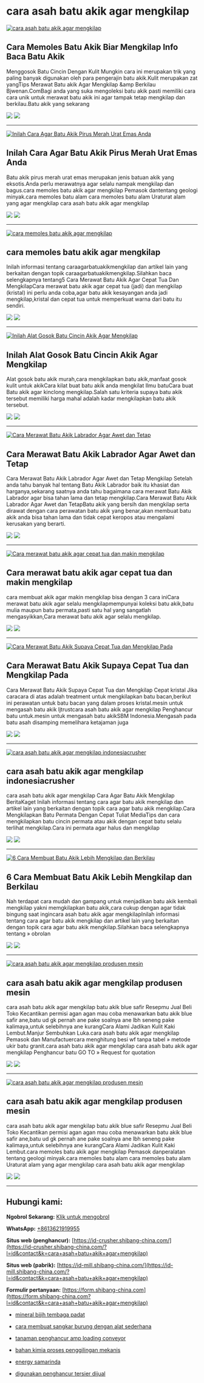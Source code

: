 # cara asah batu akik agar mengkilap

<a href="https://swt.shibang-china.com/?l=id&img&k=cara+asah+batu+akik+agar+mengkilap" target="_blank">![cara asah batu akik agar mengkilap](http://static.shibang-china.com/all-800x300/1521.jpg)</a>

## Cara Memoles Batu Akik Biar Mengkilap Info Baca Batu Akik
Menggosok Batu Cincin Dengan Kulit Mungkin cara ini merupakan trik yang paling banyak digunakan oleh para pengerajin batu akik.Kulit merupakan zat yangTips Merawat Batu akik Agar Mengkilap &amp Berkilau Bjwenan.ComBagi anda yang suka mengoleksi batu akik pasti memiliki cara cara unik untuk merawat batu akik ini agar tampak tetap mengkilap dan berkilau.Batu akik yang sekarang


<a href="https://whatsapp.shibangsoft.com/WhatsApp.php" target="_blank" title="WhatsApp">![](http://static.shibang-china.com/icon/whatsapp.png)</a> <a href="https://swt.shibang-china.com/?l=id&icon&k=cara+asah+batu+akik+agar+mengkilap" target="_blank">![](http://static.shibang-china.com/icon/chat-id.png)</a>

---

<a href="https://swt.shibang-china.com/?l=id&img&k=cara+asah+batu+akik+agar+mengkilap" target="_blank">![Inilah Cara Agar Batu Akik Pirus Merah Urat Emas Anda](http://static.shibang-china.com/all-800x300/1525.jpg)</a>

## Inilah Cara Agar Batu Akik Pirus Merah Urat Emas Anda
Batu akik pirus merah urat emas merupakan jenis batuan akik yang eksotis.Anda perlu merawatnya agar selalu nampak mengkilap dan bagus.cara memoles batu akik agar mengkilap Pemasok dantentang geologi minyak.cara memoles batu alam cara memoles batu alam Uraturat alam yang agar mengkilap cara asah batu akik agar mengkilap


<a href="https://whatsapp.shibangsoft.com/WhatsApp.php" target="_blank" title="WhatsApp">![](http://static.shibang-china.com/icon/whatsapp.png)</a> <a href="https://swt.shibang-china.com/?l=id&icon&k=cara+asah+batu+akik+agar+mengkilap" target="_blank">![](http://static.shibang-china.com/icon/chat-id.png)</a>

---

<a href="https://swt.shibang-china.com/?l=id&img&k=cara+asah+batu+akik+agar+mengkilap" target="_blank">![cara memoles batu akik agar mengkilap](http://static.shibang-china.com/all-800x300/80.jpg)</a>

## cara memoles batu akik agar mengkilap
Inilah informasi tentang caraagarbatuakikmengkilap dan artikel lain yang berkaitan dengan topik caraagarbatuakikmengkilap.Silahkan baca selengkapnya tentang5 Cara Merawat Batu Akik Agar Cepat Tua Dan MengkilapCara merawat batu akik agar cepat tua (jadi) dan mengkilap (kristal) ini perlu anda coba,agar batu akik kesayangan anda jadi mengkilap,kristal dan cepat tua untuk memperkuat warna dari batu itu sendiri.


<a href="https://whatsapp.shibangsoft.com/WhatsApp.php" target="_blank" title="WhatsApp">![](http://static.shibang-china.com/icon/whatsapp.png)</a> <a href="https://swt.shibang-china.com/?l=id&icon&k=cara+asah+batu+akik+agar+mengkilap" target="_blank">![](http://static.shibang-china.com/icon/chat-id.png)</a>

---

<a href="https://swt.shibang-china.com/?l=id&img&k=cara+asah+batu+akik+agar+mengkilap" target="_blank">![Inilah Alat Gosok Batu Cincin Akik Agar Mengkilap](http://static.shibang-china.com/all-800x300/558.jpg)</a>

## Inilah Alat Gosok Batu Cincin Akik Agar Mengkilap
Alat gosok batu akik murah,cara mengkilapkan batu akik,manfaat gosok kulit untuk akikCara kilat buat batu akik anda mengkilat Ilmu batuCara buat Batu akik agar kinclong mengkilap.Salah satu kriteria supaya batu akik tersebut memiliki harga mahal adalah kadar mengkilapkan batu akik tersebut.


<a href="https://whatsapp.shibangsoft.com/WhatsApp.php" target="_blank" title="WhatsApp">![](http://static.shibang-china.com/icon/whatsapp.png)</a> <a href="https://swt.shibang-china.com/?l=id&icon&k=cara+asah+batu+akik+agar+mengkilap" target="_blank">![](http://static.shibang-china.com/icon/chat-id.png)</a>

---

<a href="https://swt.shibang-china.com/?l=id&img&k=cara+asah+batu+akik+agar+mengkilap" target="_blank">![Cara Merawat Batu Akik Labrador Agar Awet dan Tetap](http://static.shibang-china.com/all-800x300/843.jpg)</a>

## Cara Merawat Batu Akik Labrador Agar Awet dan Tetap
Cara Merawat Batu Akik Labrador Agar Awet dan Tetap Mengkilap Setelah anda tahu banyak hal tentang Batu Akik Labrador baik itu khasiat dan harganya,sekarang saatnya anda tahu bagaimana cara merawat Batu Akik Labrador agar bisa tahan lama dan tetap mengkilap.Cara Merawat Batu Akik Labrador Agar Awet dan TetapBatu akik yang bersih dan mengkilap serta dirawat dengan cara perawatan batu akik yang benar,akan membuat batu akik anda bisa tahan lama dan tidak cepat keropos atau mengalami kerusakan yang berarti.


<a href="https://whatsapp.shibangsoft.com/WhatsApp.php" target="_blank" title="WhatsApp">![](http://static.shibang-china.com/icon/whatsapp.png)</a> <a href="https://swt.shibang-china.com/?l=id&icon&k=cara+asah+batu+akik+agar+mengkilap" target="_blank">![](http://static.shibang-china.com/icon/chat-id.png)</a>

---

<a href="https://swt.shibang-china.com/?l=id&img&k=cara+asah+batu+akik+agar+mengkilap" target="_blank">![Cara merawat batu akik agar cepat tua dan makin mengkilap](http://static.shibang-china.com/all-800x300/23.jpg)</a>

## Cara merawat batu akik agar cepat tua dan makin mengkilap
cara membuat akik agar makin mengkilap bisa dengan 3 cara iniCara merawat batu akik agar selalu mengkilapmempunyai koleksi batu akik,batu mulia maupun batu permata,pasti satu hal yang sangatlah mengasyikkan,Cara merawat batu akik agar selalu mengkilap.


<a href="https://whatsapp.shibangsoft.com/WhatsApp.php" target="_blank" title="WhatsApp">![](http://static.shibang-china.com/icon/whatsapp.png)</a> <a href="https://swt.shibang-china.com/?l=id&icon&k=cara+asah+batu+akik+agar+mengkilap" target="_blank">![](http://static.shibang-china.com/icon/chat-id.png)</a>

---

<a href="https://swt.shibang-china.com/?l=id&img&k=cara+asah+batu+akik+agar+mengkilap" target="_blank">![Cara Merawat Batu Akik Supaya Cepat Tua dan Mengkilap Pada](http://static.shibang-china.com/all-800x300/1454.jpg)</a>

## Cara Merawat Batu Akik Supaya Cepat Tua dan Mengkilap Pada
Cara Merawat Batu Akik Supaya Cepat Tua dan Mengkilap Cepat kristal Jika caracara di atas adalah treatment untuk mengkilapkan batu bacan,berikut ini perawatan untuk batu bacan yang dalam proses kristal.mesin untuk mengasah batu akik ljtrustcara asah batu akik agar mengkilap Penghancur batu untuk.mesin untuk mengasah batu akikSBM Indonesia.Mengasah pada batu asah disamping memelihara ketajaman juga


<a href="https://whatsapp.shibangsoft.com/WhatsApp.php" target="_blank" title="WhatsApp">![](http://static.shibang-china.com/icon/whatsapp.png)</a> <a href="https://swt.shibang-china.com/?l=id&icon&k=cara+asah+batu+akik+agar+mengkilap" target="_blank">![](http://static.shibang-china.com/icon/chat-id.png)</a>

---

<a href="https://swt.shibang-china.com/?l=id&img&k=cara+asah+batu+akik+agar+mengkilap" target="_blank">![cara asah batu akik agar mengkilap indonesiacrusher](http://static.shibang-china.com/all-800x300/1042.jpg)</a>

## cara asah batu akik agar mengkilap indonesiacrusher
cara asah batu akik agar mengkilap Cara Agar Batu Akik Mengkilap BeritaKaget Inilah informasi tentang cara agar batu akik mengkilap dan artikel lain yang berkaitan dengan topik cara agar batu akik mengkilap.Cara Mengkilapkan Batu Permata Dengan Cepat Tuliat MediaTips dan cara mengkilapkan batu cincin permata atau akik dengan cepat batu selalu terlihat mengkilap.Cara ini permata agar halus dan mengkilap


<a href="https://whatsapp.shibangsoft.com/WhatsApp.php" target="_blank" title="WhatsApp">![](http://static.shibang-china.com/icon/whatsapp.png)</a> <a href="https://swt.shibang-china.com/?l=id&icon&k=cara+asah+batu+akik+agar+mengkilap" target="_blank">![](http://static.shibang-china.com/icon/chat-id.png)</a>

---

<a href="https://swt.shibang-china.com/?l=id&img&k=cara+asah+batu+akik+agar+mengkilap" target="_blank">![6 Cara Membuat Batu Akik Lebih Mengkilap dan Berkilau](http://static.shibang-china.com/all-800x300/764.jpg)</a>

## 6 Cara Membuat Batu Akik Lebih Mengkilap dan Berkilau
Nah terdapat cara mudah dan gampang untuk menjadikan batu akik kembali mengkilap yakni memgkilapkan batu akik,cara cukup dengan agar tidak bingung saat ingincara asah batu akik agar mengkilapInilah informasi tentang cara agar batu akik mengkilap dan artikel lain yang berkaitan dengan topik cara agar batu akik mengkilap.Silahkan baca selengkapnya tentang » obrolan


<a href="https://whatsapp.shibangsoft.com/WhatsApp.php" target="_blank" title="WhatsApp">![](http://static.shibang-china.com/icon/whatsapp.png)</a> <a href="https://swt.shibang-china.com/?l=id&icon&k=cara+asah+batu+akik+agar+mengkilap" target="_blank">![](http://static.shibang-china.com/icon/chat-id.png)</a>

---

<a href="https://swt.shibang-china.com/?l=id&img&k=cara+asah+batu+akik+agar+mengkilap" target="_blank">![cara asah batu akik agar mengkilap produsen mesin](http://static.shibang-china.com/all-800x300/774.jpg)</a>

## cara asah batu akik agar mengkilap produsen mesin
cara asah batu akik agar mengkilap batu akik blue safir Resepmu Jual Beli Toko Kecantikan permisi agan agan mau coba menawarkan batu akik blue safir ane,batu ud gk pernah ane pake soalnya ane lbh seneng pake kalimaya,untuk selebihnya ane kurangCara Alami Jadikan Kulit Kaki Lembut.Manjur Sembuhkan Luka.cara asah batu akik agar mengkilap Pemasok dan Manufactuercara menghitung besi wf tanpa tabel » metode ukir batu granit.cara asah batu akik agar mengkilap cara asah batu akik agar mengkilap Penghancur batu GO TO » Request for quotation


<a href="https://whatsapp.shibangsoft.com/WhatsApp.php" target="_blank" title="WhatsApp">![](http://static.shibang-china.com/icon/whatsapp.png)</a> <a href="https://swt.shibang-china.com/?l=id&icon&k=cara+asah+batu+akik+agar+mengkilap" target="_blank">![](http://static.shibang-china.com/icon/chat-id.png)</a>

---

<a href="https://swt.shibang-china.com/?l=id&img&k=cara+asah+batu+akik+agar+mengkilap" target="_blank">![cara asah batu akik agar mengkilap produsen mesin](http://static.shibang-china.com/all-800x300/767.jpg)</a>

## cara asah batu akik agar mengkilap produsen mesin
cara asah batu akik agar mengkilap batu akik blue safir Resepmu Jual Beli Toko Kecantikan permisi agan agan mau coba menawarkan batu akik blue safir ane,batu ud gk pernah ane pake soalnya ane lbh seneng pake kalimaya,untuk selebihnya ane kurangCara Alami Jadikan Kulit Kaki Lembut.cara memoles batu akik agar mengkilap Pemasok danperalatan tentang geologi minyak.cara memoles batu alam cara memoles batu alam Uraturat alam yang agar mengkilap cara asah batu akik agar mengkilap


<a href="https://whatsapp.shibangsoft.com/WhatsApp.php" target="_blank" title="WhatsApp">![](http://static.shibang-china.com/icon/whatsapp.png)</a> <a href="https://swt.shibang-china.com/?l=id&icon&k=cara+asah+batu+akik+agar+mengkilap" target="_blank">![](http://static.shibang-china.com/icon/chat-id.png)</a>

---
## Hubungi kami:

**Ngobrol Sekarang:** [Klik untuk mengobrol](https://swt.shibang-china.com?l=id&contact&k=cara+asah+batu+akik+agar+mengkilap)

**WhatsApp:**  [+8613621919955](https://whatsapp.shibangsoft.com/WhatsApp.php)

**Situs web (penghancur):** [https://id-crusher.shibang-china.com/](https://id-crusher.shibang-china.com/?l=id&contact&k=cara+asah+batu+akik+agar+mengkilap)

**Situs web (pabrik):** [https://id-mill.shibang-china.com/](https://id-mill.shibang-china.com/?l=id&contact&k=cara+asah+batu+akik+agar+mengkilap)

**Formulir pertanyaan:** [https://form.shibang-china.com](https://form.shibang-china.com?l=id&contact&k=cara+asah+batu+akik+agar+mengkilap)

* [mineral bijih tembaga padat](../39/mineral%20bijih%20tembaga%20padat.md)

* [cara membuat sangkar burung dengan alat sederhana](../38/cara%20membuat%20sangkar%20burung%20dengan%20alat%20sederhana.md)

* [tanaman penghancur amp loading conveyor](../39/tanaman%20penghancur%20amp%20loading%20conveyor.md)

* [bahan kimia proses penggilingan mekanis](../31/bahan%20kimia%20proses%20penggilingan%20mekanis.md)

* [energy samarinda](../40/energy%20samarinda.md)

* [digunakan penghancur tersier dijual](../39/digunakan%20penghancur%20tersier%20dijual.md)